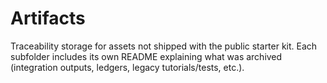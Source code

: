 # Artifacts

Traceability storage for assets not shipped with the public starter kit. Each
subfolder includes its own README explaining what was archived (integration
outputs, ledgers, legacy tutorials/tests, etc.).
